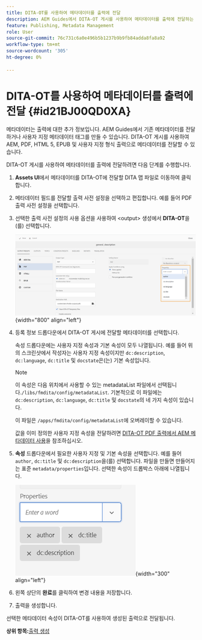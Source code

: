 ```yaml
---
title: DITA-OT를 사용하여 메타데이터를 출력에 전달
description: AEM Guides에서 DITA-OT 게시를 사용하여 메타데이터를 출력에 전달하는 방법을 알아봅니다.
feature: Publishing, Metadata Management
role: User
source-git-commit: 76c731c6a0e496b5b1237b9b9fb84adda8fa8a92
workflow-type: tm+mt
source-wordcount: '305'
ht-degree: 0%

---
```


# DITA-OT를 사용하여 메타데이터를 출력에 전달 {#id21BJ00QD0XA}

메타데이터는 출력에 대한 추가 정보입니다. AEM Guides에서 기존 메타데이터를 전달하거나 사용자 지정 메타데이터 태그를 만들 수 있습니다. DITA-OT 게시를 사용하여 AEM, PDF, HTML 5, EPUB 및 사용자 지정 형식 출력으로 메타데이터를 전달할 수 있습니다.

DITA-OT 게시를 사용하여 메타데이터를 출력에 전달하려면 다음 단계를 수행합니다.

1. **Assets UI**&#x200B;에서 메타데이터를 DITA-OT에 전달할 DITA 맵 파일로 이동하여 클릭합니다.
1. 메타데이터 필드를 전달할 출력 사전 설정을 선택하고 편집합니다. 예를 들어 PDF 출력 사전 설정을 선택합니다.
1. 선택한 출력 사전 설정의 사용 옵션을 사용하여 &lt;output\> 생성에서 **DITA-OT**&#x200B;을(를) 선택합니다.

   ![](images/custom-meta-data-output-preset.png){width="800" align="left"}

1. 등록 정보 드롭다운에서 DITA-OT 게시에 전달할 메타데이터를 선택합니다.

   속성 드롭다운에는 사용자 지정 속성과 기본 속성이 모두 나열됩니다. 예를 들어 위의 스크린샷에서 작성자는 사용자 지정 속성이지만 `dc:description`, `dc:language`, `dc:title` 및 `docstate`은(는) 기본 속성입니다.

   >[!NOTE]
   >
   > 이 속성은 다음 위치에서 사용할 수 있는 metadataList 파일에서 선택됩니다.`/libs/fmdita/config/metadataList`. 기본적으로 이 파일에는 `dc:description`, `dc:language`, `dc:title` 및 `docstate`의 네 가지 속성이 있습니다.

   이 파일은 `/apps/fmdita/config/metadataList`에 오버레이할 수 있습니다.

   값을 이미 정의한 사용자 지정 속성을 전달하려면 [DITA-OT PDF 출력에서 AEM 메타데이터 사용](https://experienceleaguecommunities.adobe.com/t5/xml-documentation-discussions/use-aem-metadata-in-dita-ot-pdf-output/td-p/411880)을 참조하십시오.

1. **속성** 드롭다운에서 필요한 사용자 지정 및 기본 속성을 선택합니다. 예를 들어 `author`, `dc:title` 및 `dc:description`을(를) 선택합니다. 파일을 만들면 만들어지는 표준 `metadata/properties`입니다. 선택한 속성이 드롭박스 아래에 나열됩니다.

   ![](images/selected-metadata-properties.png){width="300" align="left"}

1. 왼쪽 상단의 **완료**&#x200B;를 클릭하여 변경 내용을 저장합니다.
1. 출력을 생성합니다.

선택한 메타데이터 속성이 DITA-OT를 사용하여 생성된 출력으로 전달됩니다.

**상위 항목:**[&#x200B;출력 생성](generate-output.md)
